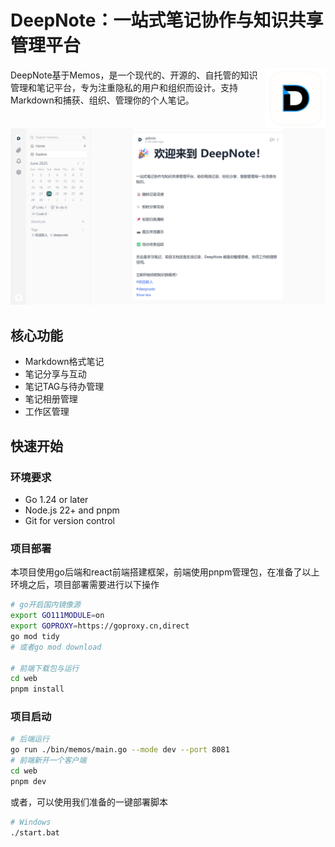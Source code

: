 # DeepNote：一站式笔记协作与知识共享管理平台
<img align="right" height="96px" src="web\public\full-logo.webp" alt="DeepNote" />
DeepNote基于Memos，是一个现代的、开源的、自托管的知识管理和笔记平台，专为注重隐私的用户和组织而设计。支持Markdown和捕获、组织、管理你的个人笔记。


![demo](web\public\demo.png)
## 核心功能
- Markdown格式笔记
- 笔记分享与互动
- 笔记TAG与待办管理
- 笔记相册管理
- 工作区管理
## 快速开始
### 环境要求
- Go 1.24 or later
- Node.js 22+ and pnpm
- Git for version control
### 项目部署
本项目使用go后端和react前端搭建框架，前端使用pnpm管理包，在准备了以上环境之后，项目部署需要进行以下操作
```bash
# go开启国内镜像源
export GO111MODULE=on
export GOPROXY=https://goproxy.cn,direct
go mod tidy
# 或者go mod download

# 前端下载包与运行
cd web
pnpm install
```

### 项目启动
```bash
# 后端运行
go run ./bin/memos/main.go --mode dev --port 8081
# 前端新开一个客户端
cd web
pnpm dev
```
或者，可以使用我们准备的一键部署脚本
```bash
# Windows
./start.bat
```

